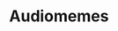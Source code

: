 ---
title: Audiomemes
crosslinks:
- audioengineering
- audiophile
- shooting_stars
- thatHappened
- DeepFriedMemes
- xkcd
- livesound
- edmproduction
---